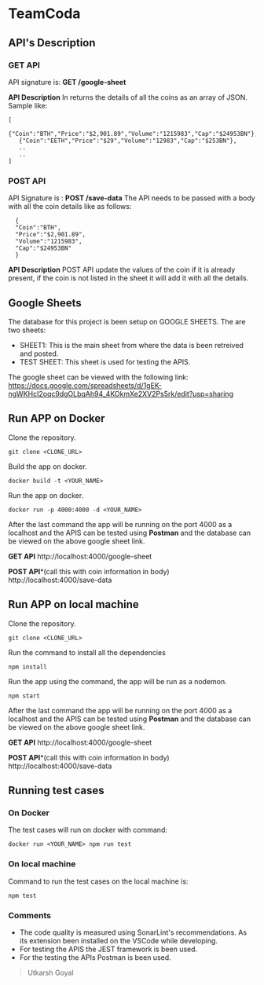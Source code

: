 # TeamCoda

## API's Description

### GET API
 API signature is: **GET /google-sheet**
 
 **API Description**
 In returns the details of all the coins as an array of JSON.
 Sample like:
 ```
[
    {"Coin":"BTH","Price":"$2,901.89","Volume":"1215983","Cap":"$24953BN"},
    {"Coin":"EETH","Price":"$29","Volume":"12983","Cap":"$253BN"},
    ..
    ..
]
```
### POST API
 API Signature is : **POST /save-data**
 The API needs to be passed with a body with all the coin details like as follows:
  ```
    {
    "Coin":"BTH",
    "Price":"$2,901.89",
    "Volume":"1215983",
    "Cap":"$24953BN"
    }
```
  **API Description**
POST API update the values of the coin if it is already present, if the coin is not listed in the sheet it will add it with all the details.

## Google Sheets

The database for this project is been setup on GOOGLE SHEETS.
The are two sheets:
- SHEET1: This is the main sheet from where the data is been retreived and posted.
- TEST SHEET: This sheet is used for testing the APIS.

The google sheet can be viewed with the following link:
https://docs.google.com/spreadsheets/d/1gEK-ngWKHcI2oqc9dgOLbqAh94_4KOkmXe2XV2Ps5rk/edit?usp=sharing

## Run APP on Docker
Clone the repository.
```
git clone <CLONE_URL>
```

Build the app on docker.
```
docker build -t <YOUR_NAME>
```

Run the app on docker.

```
docker run -p 4000:4000 -d <YOUR_NAME>
```

After the last command the app will be running on the port 4000 as a localhost and the APIS can be tested using **Postman** and the database can be viewed on the above google sheet link.

**GET API**
http://localhost:4000/google-sheet

**POST API***(call this with coin information in body)
http://localhost:4000/save-data


## Run APP on local machine
Clone the repository.
```
git clone <CLONE_URL>
```

Run the command to install all the dependencies
```
npm install
```

Run the app using the command, the app will be run as a nodemon.

```
npm start
```

After the last command the app will be running on the port 4000 as a localhost and the APIS can be tested using **Postman** and the database can be viewed on the above google sheet link.

**GET API**
http://localhost:4000/google-sheet

**POST API***(call this with coin information in body)
http://localhost:4000/save-data

## Running test cases
### On Docker
The test cases will run on docker with command:
```
docker run <YOUR_NAME> npm run test
```
### On local machine

Command to run the test cases on the local machine is:

```
npm test
```

### Comments
- The code quality is measured using SonarLint's recommendations. As its extension been installed on the VSCode while developing.
- For testing the APIS the JEST framework is been used.
- For the testing the APIs Postman is been used.


>Utkarsh Goyal



